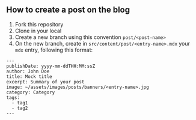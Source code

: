 ## How to create a post on the blog

1. Fork this repository
2. Clone in your local
3. Create a new branch using this convention `post/<post-name>`
4. On the new branch, create in `src/content/post/<entry-name>.mdx` your `mdx` entry, following this format:

```
---
publishDate: yyyy-mm-ddTHH:MM:ssZ
author: John Doe
title: Mock title
excerpt: Summary of your post
image: ~/assets/images/posts/banners/<entry-name>.jpg
category: Category
tags:
  - tag1
  - tag2
---
```

